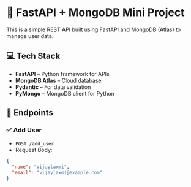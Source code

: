 # 🚀 FastAPI + MongoDB Mini Project

This is a simple REST API built using FastAPI and MongoDB (Atlas) to manage user data.

## 💻 Tech Stack
- **FastAPI** – Python framework for APIs
- **MongoDB Atlas** – Cloud database
- **Pydantic** – For data validation
- **PyMongo** – MongoDB client for Python

## 📁 Endpoints

### ✅ Add User
- `POST /add_user`
- Request Body:
```json
{
  "name": "Vijaylaxmi",
  "email": "vijaylaxmi@example.com"
}
